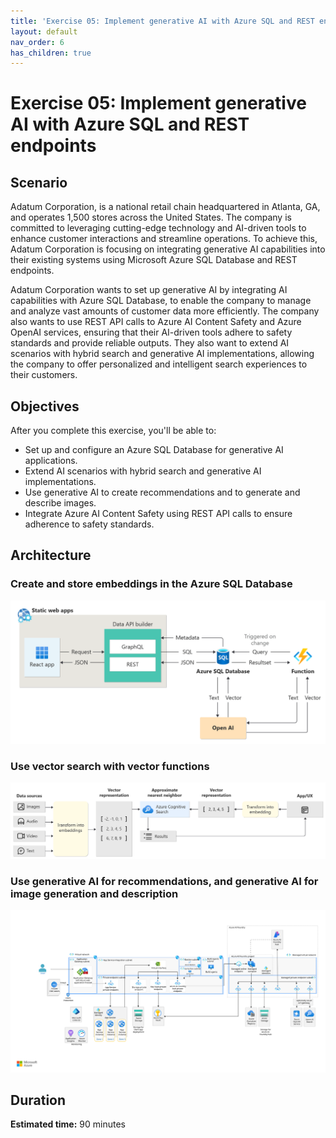 ```yaml
---
title: 'Exercise 05: Implement generative AI with Azure SQL and REST endpoints'
layout: default
nav_order: 6
has_children: true
---
```


# Exercise 05: Implement generative AI with Azure SQL and REST endpoints

## Scenario

Adatum Corporation, is a national retail chain headquartered in Atlanta, GA, and operates 1,500 stores across the United States. The company is committed to leveraging cutting-edge technology and AI-driven tools to enhance customer interactions and streamline operations. To achieve this, Adatum Corporation is focusing on integrating generative AI capabilities into their existing systems using Microsoft Azure SQL Database and REST endpoints.

Adatum Corporation wants to set up generative AI by integrating AI capabilities with Azure SQL Database, to enable the company to manage and analyze vast amounts of customer data more efficiently. The company also wants to use REST API calls to Azure AI Content Safety and Azure OpenAI services, ensuring that their AI-driven tools adhere to safety standards and provide reliable outputs. They also want to extend AI scenarios with hybrid search and generative AI implementations, allowing the company to offer personalized and intelligent search experiences to their customers.

## Objectives

After you complete this exercise, you'll be able to:

-   Set up and configure an Azure SQL Database for generative AI applications.
-   Extend AI scenarios with hybrid search and generative AI implementations.
-   Use generative AI to create recommendations and to generate and describe images.
-   Integrate Azure AI Content Safety using REST API calls to ensure adherence to safety standards.

## Architecture

### Create and store embeddings in the Azure SQL Database

![session-recommender-architecture.png](../../media/session-recommender-architecture.png)

### Use vector search with vector functions

![vector-search-architecture-diagram-3-high-res.png](../../media/vector-search-architecture-diagram-3-high-res.png)

### Use generative AI for recommendations, and generative AI for image generation and description

![openai-end-to-end-aml-deployment.svg](../../media/openai-end-to-end-aml-deployment.svg)


## Duration

**Estimated time:** 90 minutes
